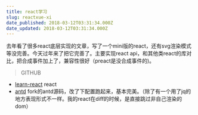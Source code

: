 ```yaml
---
title: react学习
slug: reactxue-xi
date_published: 2018-03-12T03:31:34.000Z
date_updated: 2018-03-12T03:31:34.000Z
---
```


去年看了很多react底层实现的文章，写了一个mini版的react，还有svg渲染模式等没完善。今天过年来了把它完善了。主要实现react api，和其他类react的库对比，把合成事件加上了，兼容性很好（preact是没合成事件的)。

> GITHUB

- [learn-react](https://github.com/laopo001/learn-react) react
- [antd](https://github.com/laopo001/ant-design) fork的antd源码，改了下配置跑起来，基本完美。（除了有一个用了jq的地方表现形式不一样。我的react在diff的时候，是直接跳过非自己渲染的dom）

